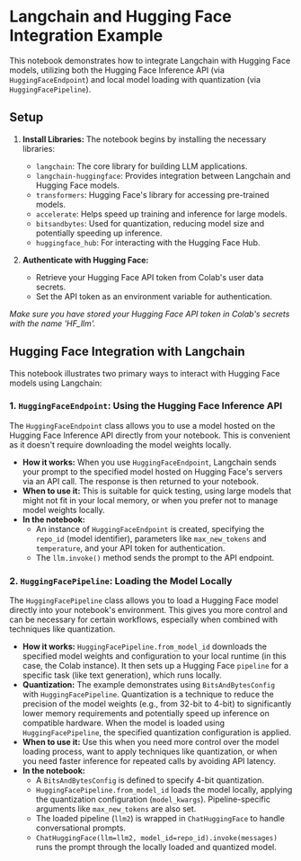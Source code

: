 # Langchain and Hugging Face Integration Example

This notebook demonstrates how to integrate Langchain with Hugging Face models, utilizing both the Hugging Face Inference API (via `HuggingFaceEndpoint`) and local model loading with quantization (via `HuggingFacePipeline`).

## Setup

1.  **Install Libraries:** The notebook begins by installing the necessary libraries:
    *   `langchain`: The core library for building LLM applications.
    *   `langchain-huggingface`: Provides integration between Langchain and Hugging Face models.
    *   `transformers`: Hugging Face's library for accessing pre-trained models.
    *   `accelerate`: Helps speed up training and inference for large models.
    *   `bitsandbytes`: Used for quantization, reducing model size and potentially speeding up inference.
    *   `huggingface_hub`: For interacting with the Hugging Face Hub.

2.  **Authenticate with Hugging Face:**
    *   Retrieve your Hugging Face API token from Colab's user data secrets.
    *   Set the API token as an environment variable for authentication.


*Make sure you have stored your Hugging Face API token in Colab's secrets with the name 'HF_llm'.*

## Hugging Face Integration with Langchain

This notebook illustrates two primary ways to interact with Hugging Face models using Langchain:

### 1. `HuggingFaceEndpoint`: Using the Hugging Face Inference API

The `HuggingFaceEndpoint` class allows you to use a model hosted on the Hugging Face Inference API directly from your notebook. This is convenient as it doesn't require downloading the model weights locally.

*   **How it works:** When you use `HuggingFaceEndpoint`, Langchain sends your prompt to the specified model hosted on Hugging Face's servers via an API call. The response is then returned to your notebook.
*   **When to use it:** This is suitable for quick testing, using large models that might not fit in your local memory, or when you prefer not to manage model weights locally.
*   **In the notebook:**
    *   An instance of `HuggingFaceEndpoint` is created, specifying the `repo_id` (model identifier), parameters like `max_new_tokens` and `temperature`, and your API token for authentication.
    *   The `llm.invoke()` method sends the prompt to the API endpoint.
 
### 2. `HuggingFacePipeline`: Loading the Model Locally

The `HuggingFacePipeline` class allows you to load a Hugging Face model directly into your notebook's environment. This gives you more control and can be necessary for certain workflows, especially when combined with techniques like quantization.

*   **How it works:** `HuggingFacePipeline.from_model_id` downloads the specified model weights and configuration to your local runtime (in this case, the Colab instance). It then sets up a Hugging Face `pipeline` for a specific task (like text generation), which runs locally.
*   **Quantization:** The example demonstrates using `BitsAndBytesConfig` with `HuggingFacePipeline`. Quantization is a technique to reduce the precision of the model weights (e.g., from 32-bit to 4-bit) to significantly lower memory requirements and potentially speed up inference on compatible hardware. When the model is loaded using `HuggingFacePipeline`, the specified quantization configuration is applied.
*   **When to use it:** Use this when you need more control over the model loading process, want to apply techniques like quantization, or when you need faster inference for repeated calls by avoiding API latency.
*   **In the notebook:**
    *   A `BitsAndBytesConfig` is defined to specify 4-bit quantization.
    *   `HuggingFacePipeline.from_model_id` loads the model locally, applying the quantization configuration (`model_kwargs`). Pipeline-specific arguments like `max_new_tokens` are also set.
    *   The loaded pipeline (`llm2`) is wrapped in `ChatHuggingFace` to handle conversational prompts.
    *   `ChatHuggingFace(llm=llm2, model_id=repo_id).invoke(messages)` runs the prompt through the locally loaded and quantized model.

